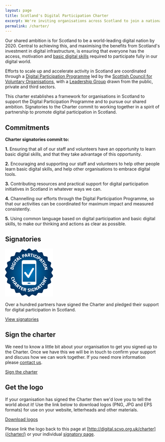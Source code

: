 ```yaml
---
layout: page
title: Scotland's Digital Participation Charter
excerpt: We're inviting organisations across Scotland to join a national movement to promote digital participation and basic digital skills.
permalink: /charter/
---
```


Our shared ambition is for Scotland to be a world-leading digital nation by 2020. Central to achieving this, and maximising the benefits from Scotland's investment in digital infrastructure, is ensuring that everyone has the access, motivation and [basic digital skills](/basic-digital-skills/) required to participate fully in our digital world.

Efforts to scale up and accelerate activity in Scotland are coordinated through a [Digital Participation Programme](/) led by the [Scottish Council for Voluntary Organisations](http://www.scvo.org.uk), with a [Leadership Group](/about/#leadership-group) drawn from the public, private and third sectors.

This charter establishes a framework for organisations in Scotland to support the Digital Participation Programme and to pursue our shared ambition. Signatories to the Charter commit to working together in a spirit of partnership to promote digital participation in Scotland.



## Commitments

<div class="panel panel-default">

  <div class="panel-heading"><strong>Charter signatories commit to:</strong></div>

  <div class="list-group">
    <span class="list-group-item">
      <p class="list-group-item-text"><strong>1.</strong> Ensuring that all of our staff and volunteers have an opportunity to learn basic digital skills, and that they take advantage of this opportunity.</p>
    </span>
    <span class="list-group-item">
      <p class="list-group-item-text"><strong>2.</strong> Encouraging and supporting our staff and volunteers to help other people learn basic digital skills, and help other organisations to embrace digital tools.</p>
    </span>
    <span class="list-group-item">
      <p class="list-group-item-text"><strong>3.</strong> Contributing resources and practical support for digital participation initiatives in Scotland in whatever ways we can.</p>
    </span>
    <span class="list-group-item">
      <p class="list-group-item-text"><strong>4.</strong> Channelling our efforts through the Digital Participation Programme, so that our activities can be coordinated for maximum impact and measured consistently.</p>
    </span>
    <span class="list-group-item">
      <p class="list-group-item-text"><strong>5.</strong> Using common language based on digital participation and basic digital skills, to make our thinking and actions as clear as possible.</p>
    </span>
  </div>

</div>



## Signatories

![Charter signatory](/images/charter-signatory.png)

Over a hundred partners have signed the Charter and pledged their support for digital participation in Scotland.

<a href="/charter/signatories/" class="btn btn-primary btn-lg">View signatories</a>



## Sign the charter

We need to know a little bit about your organisation to get you signed up to the Charter. Once we have this we will be in touch to confirm your support and discuss how we can work together. 
If you need more information please [contact us](/contact/).

<a class="btn btn-primary btn-lg" href="/charter/sign/">Sign the charter</a>



## Get the logo

If your organisation has signed the Charter then we'd love you to tell the world about it! Use the link below to download logos (PNG, JPG and EPS formats) for use on your website, letterheads and other materials.

<a href="/files/digital-charter-logos.zip" class="btn btn-primary btn-lg">Download logos</a>

Please link the logo back to this page at [http://digital.scvo.org.uk/charter](/charter/) or your individual [signatory page](/charter/signatories/).

